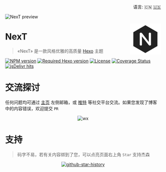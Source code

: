 <div align="right">
  语言:
  🇨🇳
  <a title="英语" href="/EN.md">🇺🇸</a>
</div>

![NexT preview](https://user-images.githubusercontent.com/86602255/168462893-5f44e151-8051-46c9-849e-eb90e3dc6a02.png)

<a title="NexT website" href="https://theme-next.js.org"><img align="right" alt="NexT logo" width="100" height="100" src="https://raw.githubusercontent.com/next-theme/hexo-theme-next/master/source/images/logo.svg"></a>

# NexT

> «NexT» 是一款风格优雅的高质量 [Hexo](https://hexo.io/zh-cn) 主题

[![NPM version](https://img.shields.io/npm/v/hexo-theme-next?color=red&logo=npm&style=flat-square)](https://www.npmjs.com/package/hexo-theme-next)
[![Required Hexo version](https://img.shields.io/badge/hexo-%3E=5.3.0-blue?style=flat-square&logo=hexo)](https://hexo.io/zh-cn)
[![License](https://img.shields.io/badge/license-%20GPL-orange?style=flat-square&logo=gnu)](https://github.com/PDPENG/pdpeng.github.io/blob/master/LICENSE)
[![Coverage Status](https://img.shields.io/coveralls/github/next-theme/hexo-theme-next?logo=coveralls&style=flat-square)](https://coveralls.io/github/next-theme/hexo-theme-next)
[![jsDelivr hits](https://img.shields.io/jsdelivr/npm/hm/hexo-theme-next?logo=jsdelivr&logoColor=white&style=flat-square)](https://www.jsdelivr.com/package/npm/hexo-theme-next)

# 交流探讨

任何问题均可通过 [主页](https://github.com/PDPENG) 左侧邮箱，或 [推特](https://twitter.com/jasoni996) 等社交平台交流。如果您发现了博客中的内容错误，欢迎提交 `PR`

<div align="center">
<img src="https://user-images.githubusercontent.com/86602255/166093155-d03ac762-59f5-4b91-92a2-995546c61f55.png" alt="wx" width="280">
</div>

# 支持

> 码字不易，若有关内容绑到了您，可以点亮页面右上角 `Star` 支持杰森

<div align="center">
  <a href="https://blog.csdn.net/m0_51269961"><img src="https://api.star-history.com/svg?repos=PDPENG/pdpeng.github.io&type=Date" alt="github-star-history"></a>
</div>
